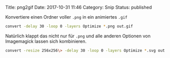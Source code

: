 Title: png2gif
Date: 2017-10-31 11:46
Category: Snip
Status: published

Konvertiere einen Ordner voller `.png` in ein animiertes `.gif`

```bash
convert -delay 30 -loop 0 -layers Optimize *.png out.gif
```

Natürlich klappt das nicht nur für `.png` und alle anderen Optionen von
Imagemagick lassen sich kombinieren.

```bash
convert -resize 256x256\> -delay 30 -loop 0 -layers Optimize *.svg out.gif
```
